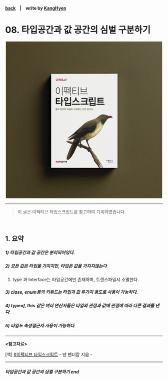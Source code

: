 #### [back](../../../README.md) &nbsp;&nbsp; | &nbsp;&nbsp; write by [KangHyen](kangHyen)

# 08. 타입공간과 값 공간의 심벌 구분하기

<p align="center" style="width:500px; margin: 0 auto">
    <img src="../../image/main.png">
</p>

---

> 이 글은 이펙티브 타입스크립트를 참고하여 기록하였습니다.

<br>

## 1. 요약

##### 1) 타입공간과 값 공간은 분리되어있다.

##### 2) 모든 값은 타입을 가지지만, 타입은 값을 가지지않는다

1. type 과 Interface는 타입공간에만 존재하며, 트랜스파일시 소멸한다.

##### 3) class, enum등의 키워드는 타입과 값 두가지 용도로 사용이 가능하다.

##### 4) typeof, this 같은 여러 연산자들은 타입의 관점과 값에 관점에 따라 다른 결과를 낸다.

##### 5) 타입도 속성접근자 사용이 가능하다.

---

<strong><참고자료></strong>

[책] [#이펙티브 타입스크립트][effective-typescript] - 댄 밴더캄 지음 -

---

##### 타입공간과 값 공간의 심벌 구분하기 end


[effective-typescript]: https://www.aladin.co.kr/shop/wproduct.aspx?ItemId=273193135&start=slayer
[sangcho]: https://github.com/SangchoKim
[taeHyen]: https://github.com/rlaxogus0517
[kangHyen]: https://github.com/bebekh1216
[sumin]: https://github.com/ttumzzi
